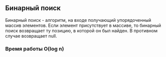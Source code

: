 ## Бинарный поиск
Бинарный поиск - алгоритм, на входе получающий упорядоченный массив элементов. Если элемент присутствует в массиве, то бинарный поиск возвращает ту позицию, в которой он был найден. В противном случае возвращает null.

### Время работы O(log n)